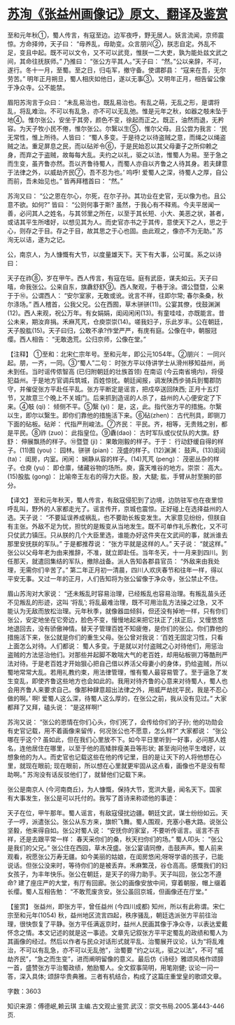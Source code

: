# [苏洵《张益州画像记》原文、翻译及鉴赏](https://www.vrrw.net/wx/14169.html)

至和元年秋①，蜀人传言，有寇至边。边军夜呼，野无居人。妖言流闻，京师震惊。方命择帅，天子曰： “毋养乱，毋助变。众言朋兴②，朕志自定。外乱不足，变且中起。既不可以文令，又不可以武竞，惟朕一二大吏，孰为能处兹文武之间，其命往抚朕师。” 乃推曰： “张公方平其人。”天子曰： “然。”公以亲辞，不可，遂行。冬十一月，至蜀。至之日，归屯军，撤守备。使谓郡县： “寇来在吾，无尔劳苦。” 明年正月朔旦，蜀人相庆如他日，遂以无事③。又明年正月，相告留公像于净众寺。公不能禁。

眉阳苏洵言于众曰： “未乱易治也，既乱易治也。有乱之萌，无乱之形，是谓将乱，将乱难治。不可以有乱急，亦不可以无乱弛。惟是元年之秋，如器之攲未坠于地④。惟尔张公，安坐于其旁，颜色不变，徐起而正之。既正，油然而退，无矜容。为天子牧小民不倦，惟尔张公。尔繄以生⑤，惟尔父母。且公尝为我言： ‘民无常性，惟上所待。人皆曰： “蜀人多变。于是待之以待盗贼之意，而绳之以绳盗贼之法。重足屏息之民，而以砧斧令⑥，于是民始忍以其父母妻子之所仰赖之身，而弃之于盗贼，故每每大乱。夫约之以礼，驱之以法，惟蜀人为易。至于急之而生变，虽齐鲁亦然。吾以齐鲁待蜀人，而蜀人亦自以齐鲁之人待其身。若夫肆意于法律之外，以威劫齐民⑦，吾不忍为也。’ 呜呼! 爱蜀人之深，待蜀人之厚，自公而前，吾未始见也。” 皆再拜稽首曰： “然。”

苏洵又曰： “公之恩在尔心，尔死，在尔子孙。其功业在史官，无以像为也。且公意不欲。如何?” 皆曰： “公则何事于斯? 虽然，于我心有不释焉。今夫平居闻一善，必问其人之姓名，与其邻里之所在，以至于其长短、小大、美恶之状，甚者，或诘其平生所嗜好，以想见其为人。而史官亦书之于其传，意使天下之人，思之于心，则存之于目。存之于目，故其思之于心也固。由此观之，像亦不为无助。” 苏洵无以诘，遂为之记。

公，南京人，为人慷慨有大节，以度量雄天下。天下有大事，公可属。系之以诗曰：

天子在祚⑧，岁在甲午。西人传言，有寇在垣。庭有武臣，谋夫如云。天子曰嘻，命我张公。公来自东，旗纛舒舒⑨。西人聚观，于巷于涂。谓公暨暨，公来于于⑩。公谓西人： “安尔室家，无敢或讹。讹言不祥，往即尔常; 春尔条桑，秋尔涤场。” 西人稽首，公我父兄。公在西囿，草木骈骈(11)。公宴其僚，伐鼓渊渊(12)。西人来观，祝公万年。有女娟娟，闺闼闲闲(13)。有童哇哇，亦既能言。昔公未来，期汝弃捐。禾麻芃芃，仓庾崇崇(14)。嗟我妇子，乐此岁丰。公在朝廷，天子股肱(15)。天子曰归，公敢不承?作堂严严，有庑有庭。公像在中，朝服冠缨。西人相告： “无敢逸荒。公归京师，公像在堂。”



【注释】 ①至和：北宋仁宗年号。至和元年，即公元1054年。②朋兴： 一同兴起。朋，一齐，一同。③“蜀人”二句： 时张方平以侍讲学士从滑州移知益州，尚未到任。当时谣传侬智高 (已归附朝廷的壮族首领) 在南诏 (今云南省境内)，将侵犯益州。于是地方官调兵筑城，百姓惊扰。朝廷闻报，调发陕西步骑兵到蜀郡防守，并催促张方平赴任平乱。张方平断定是谣言，把戍卒送回陕西; 正月十五灯节，又故意三个晚上不关城门。后来抓到造谣的人杀了，益州的人心便安定了下来。④攲 (qi)： 倾侧不平。⑤繄 (yi)： 是，这，此。指代张方平的措施。尔繄以生，即尔以繄生。即你们靠他的措施活下来。⑥砧(zhen)： 古代刑具，即铡刀下面的砧板。砧斧： 代指严刑峻法。⑦齐民： 平民。齐，相等，无贵贱之别，都是平民。⑧祚 (zuo)： 此指皇位。⑨纛(dao)： 古时军队或仪仗队的大旗。舒舒： 伸展飘扬的样子。⑩暨暨 (ji)： 果敢刚毅的样子。于于： 行动舒缓自得的样子。(11)囿 (you)： 园林。骈骈 (pian)： 茂盛的样子。(12)渊渊： 鼓声。(13)闺闼 (ta)： 闺房，内室。闲闲： 娴静从容的样子。(14)芃芃 (peng)： 茂密丛杂的样子。仓庾 (yu)： 即仓廪，储藏谷物的场所。庾，露天堆谷的地方。崇崇： 高大。(15)股肱 (gong)： 比喻帝王左右的得力大臣。股，大腿; 肱，手臂从肘至腕的部分。

【译文】 至和元年秋天，蜀人传言，有敌寇侵犯到了边境，边防驻军也在夜里惊呼乱叫，野外的人家都走光了。谣言传开，京城也震惊。正好碰上在选择益州的人选。天子说： “不要延误养成祸乱，也不要助长叛变发生。大家意见纷纷，但朕自有主张。外敌不足为忧，担忧的是叛变从当地发生。既不可单作礼乐教化，又不可只仗武力镇压。只从朕的几个大臣里选，谁能办好这件夹在文武间的事，就派谁去那里安抚朕的军队。” 于是都推荐说： “张方平就是这样的人。” 天子说： “就这样。” 张公以父母年老为由来推辞，不准，就立即赴任。当年冬天，十一月来到四川。到任那天，就遣回集结的军队，撤除战备。派人告知各郡县官员： “外敌来由我处理，无需你们辛苦了。” 第二年正月初一清晨，四川人欢庆春节和往年一样，得以平安无事。又过一年的正月，人们告知将为张公留像于净众寺，张公禁止不住。

眉山苏洵对大家说： “还未叛乱时容易治理，已经叛乱也容易治理。有叛乱苗头还不见叛乱的形迹，这叫 ‘将乱’; 将乱最难治理，既不可用治乱方法操之过急，又不能认为无敌而放松治理。元年秋季，就像器皿倾斜，但还没有掉地一样，只有你们张公，安定地坐在它旁边，脸色不变，慢慢地起来把它扶正了;扶正后，又慢悠悠地退回去，没有骄傲神情。替天子管理百姓不知疲倦，是你们的张公。你们靠他的措施活下来，张公就是你们的重生父母。张公曾对我说：‘百姓无固定习性，只看上面怎么对待。人们都说： 蜀人多变。于是就以对付盗贼之心对待他们，用惩治盗贼的方法惩治他们。对那些并起脚不敢喘大气的老百姓，却用砧板铡刀等酷刑严法对待。于是老百姓才开始狠心把自己借以养活父母妻小的身体，扔给盗贼，所以蜀地常常大乱。若用礼教约束，用法律管理，惟有蜀人最容易管了。至于逼急了发生变乱，即使齐鲁这些地方也会如此的。我用对待齐鲁的心意来对待蜀人，蜀人也会用齐鲁人来要求自己。像那种肆意超出法律之外，用威严劫扰平民，我是不忍心做的啊。’ 啊! 爱蜀人这么深，待蜀人这么厚的，在张公之前，我从没有见过。” 大家都拜了又拜，磕头说： “是这样啊!”

苏洵又说： “张公的恩情在你们心头，你们死了，会传给你们的子孙; 他的功勋会有史官记载，用不着画像来留传，何况张公也不愿意，怎么样?” 大家都说： “张公哪在乎这个? 虽如此，但在我们心里放不下。如今平日里听到一好事，必问那人姓名，连他居住在哪里，以至于他的高矮胖瘦美丑等形状; 甚至询问他平生嗜好，以想象他的为人。而史官也记载这些在他的传记里，目的是让天下的人将他想在心里，就现在眼前; 现在眼前，所以想在心里就更牢固从这点看，画像也不是没有帮助啊。” 苏洵没有话反驳他们了，就替他们记载下来。

张公是南京人 (今河南商丘)，为人慷慨，保持大节，宽洪大量，闻名天下。国家有大事发生，张公是可以托付的。我写了首诗来称颂他的事迹：

天子在位，甲午那年。蜀人谣言，有敌寇侵扰边疆。朝廷文武，谋士纷纷如云。天子一哼，派遣张公。张公从东方来，旗帜飞舞。蜀人围观，充塞小巷大路。说张公坚毅，他来得自如。张公对蜀人说： “安抚你的家室，不要听传谣言。谣言不吉祥，还是去跟平常一样： 春天采你们的桑，秋天扫你们的场。” 蜀人叩头： “张公是我们的父兄。” 张公住在西园，草木茂盛。张公宴请同僚，击鼓声声。蜀人前来观看，祝愿张公万寿无疆。如今美丽的姑娘，在闺房悠闲;呀呀学语的孩子，已能说话。但张公没来时，等待你们的是被丢弃。禾麻繁茂，谷仓高高。感慨我们的妇女孩子，为丰年快乐。张公在朝廷，是天子的得力助手。天子叫回，张公怎不遵命? 建了座庄严的大堂，有厅有回廊。张公的画像安放中间，穿着朝服，帽上缀着长缨。蜀人互相告勉： “不敢荒废贪安。张公虽回京城，但画像还在厅堂。”

【鉴赏】 张益州，即张方平，曾任益州 (今四川成都) 知州，所以有此称谓。宋仁宗至和元年(1054) 秋，益州地区流言四起，秩序骚乱，朝廷选派张方平前往治理，很快恢复了平静。张方平任满返京时，益州人民画其像于净众寺，以表达爱戴怀念之情。本文记述的就是这一事迹。文章先记叙张方平平定蜀乱的政绩和蜀人为其画像的经过。然后以作者与民众对话形式就平乱、治蜀展开议论，认为“将乱难治，不可以有乱急，亦不可以无乱弛”，治蜀要 “约之以礼，驱之以法”，不可 “威劫齐民”，“急之而生变”，进而阐明留像的意义。最后仿《诗经》雅颂风格作颂辞一首，盛赞张方平治蜀政绩，勉励蜀人。全文叙事简明，用笔刚健; 议论一问一答，深入具体; 颂辞华贵典雅。三者有机结合，构成了这篇庄重堂皇的歌颂文章。

字数：3603

知识来源：傅德岷,赖云琪 主编.古文观止鉴赏.武汉：崇文书局.2005.第443-446页.

